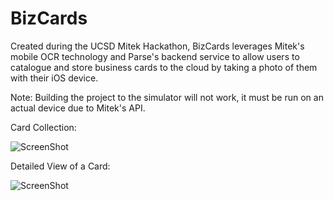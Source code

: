 BizCards
========

Created during the UCSD Mitek Hackathon, BizCards leverages Mitek's mobile OCR technology and Parse's backend 
service to allow users to catalogue and store business cards to the cloud by taking a photo of them with their iOS device.

Note:
Building the project to the simulator will not work, it must be run on an actual device due to Mitek's API.


Card Collection:


![ScreenShot](http://i.imgur.com/dosPV7Sl.png)

Detailed View of a Card:


![ScreenShot](http://i.imgur.com/0tpvz6Bl.png)

